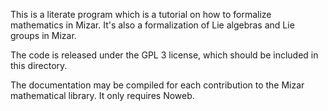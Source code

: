 This is a literate program which is a tutorial on how to formalize
mathematics in Mizar. It's also a formalization of Lie algebras and Lie
groups in Mizar.

The code is released under the GPL 3 license, which should be included
in this directory.

The documentation may be compiled for each contribution to the Mizar
mathematical library. It only requires Noweb.
